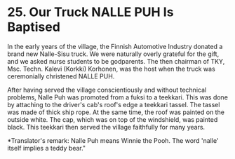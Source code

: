 


    
# 25. Our Truck NALLE PUH Is Baptised

In the early years of the village, the Finnish Automotive Industry donated a brand new Nalle-Sisu truck. We were naturally overly grateful for the gift, and we asked nurse students to be godparents. The then chairman of TKY, Msc. Techn. Kalevi (Korkki) Korhonen, was the host when the truck was ceremonially christened NALLE PUH.

After having served the village conscientiously and without technical problems, Nalle Puh was promoted from a fuksi to a teekkari. This was done by attaching to the driver's cab's roof's edge a teekkari tassel. The tassel was made of thick ship rope. At the same time, the roof was painted on the outside white. The cap, which was on top of the windshield, was painted black. This teekkari then served the village faithfully for many years.

\*Translator's remark: Nalle Puh means Winnie the Pooh. The word 'nalle' itself implies a teddy bear."
